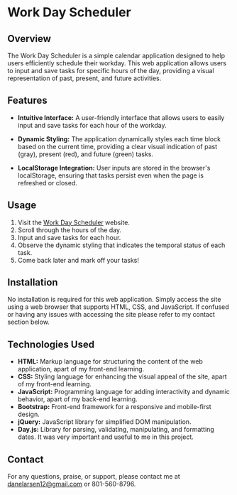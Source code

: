 # Work Day Scheduler

## Overview

The Work Day Scheduler is a simple calendar application designed to help users efficiently schedule their workday. This web application allows users to input and save tasks for specific hours of the day, providing a visual representation of past, present, and future activities.

## Features

- **Intuitive Interface:** A user-friendly interface that allows users to easily input and save tasks for each hour of the workday.

- **Dynamic Styling:** The application dynamically styles each time block based on the current time, providing a clear visual indication of past (gray), present (red), and future (green) tasks.

- **LocalStorage Integration:** User inputs are stored in the browser's localStorage, ensuring that tasks persist even when the page is refreshed or closed.

## Usage

1. Visit the [Work Day Scheduler](#) website.
2. Scroll through the hours of the day.
3. Input and save tasks for each hour.
4. Observe the dynamic styling that indicates the temporal status of each task.
5. Come back later and mark off your tasks!

## Installation

No installation is required for this web application. Simply access the site using a web browser that supports HTML, CSS, and JavaScript. If confused or having any issues with accessing the site please refer to my contact section below.

## Technologies Used

- **HTML:** Markup language for structuring the content of the web application, apart of my front-end learning.
- **CSS:** Styling language for enhancing the visual appeal of the site, apart of my front-end learning.
- **JavaScript:** Programming language for adding interactivity and dynamic behavior, apart of my back-end learning.
- **Bootstrap:** Front-end framework for a responsive and mobile-first design.
- **jQuery:** JavaScript library for simplified DOM manipulation.
- **Day.js:** Library for parsing, validating, manipulating, and formatting dates. It was very important and useful to me in this project.

## Contact

For any questions, praise, or support, please contact me at danelarsen12@gmail.com or 801-560-8796. 